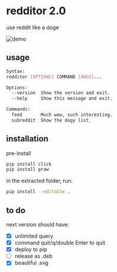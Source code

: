 # redditor 2.0

use reddit like a doge

![demo](https://raw.githack.com/daenylio/redditor/master/demo.svg,"demo")

## usage

```bash
Syntax:
redditor [OPTIONS] COMMAND [ARGS]...

Options:
  --version  Show the version and exit.
  --help     Show this message and exit.

Commands:
  feed       Much wow, such interesting.
  subreddit  Show the dogy list.
```

## installation

pre-install

```bash
pip install click
pip install praw
```

in the extracted folder, run:

```bash
pip install --editable .
```

## to do

next version should have:

- [x] unlimited query
- [x] command quit/q/double Enter to quit
- [x] deploy to pip
- [ ] release as .deb
- [x] beautiful .svg
